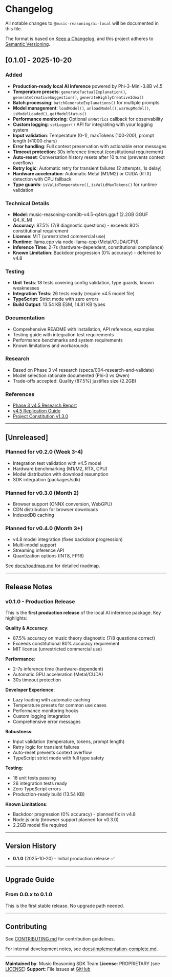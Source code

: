 # Changelog

All notable changes to `@music-reasoning/ai-local` will be documented in this file.

The format is based on [Keep a Changelog](https://keepachangelog.com/en/1.0.0/),
and this project adheres to [Semantic Versioning](https://semver.org/spec/v2.0.0.html).

## [0.1.0] - 2025-10-20

### Added

- **Production-ready local AI inference** powered by Phi-3-Mini-3.8B v4.5
- **Temperature presets**: `generateFactualExplanation()`, `generateCreativeSuggestion()`, `generateHighlyCreativeIdea()`
- **Batch processing**: `batchGenerateExplanations()` for multiple prompts
- **Model management**: `loadModel()`, `unloadModel()`, `warmupModel()`, `isModelLoaded()`, `getModelStatus()`
- **Performance monitoring**: Optional `onMetrics` callback for observability
- **Custom logging**: `setLogger()` API for integrating with your logging system
- **Input validation**: Temperature (0-1), maxTokens (100-200), prompt length (≤1000 chars)
- **Error handling**: Full context preservation with actionable error messages
- **Timeout protection**: 30s inference timeout (constitutional requirement)
- **Auto-reset**: Conversation history resets after 10 turns (prevents context overflow)
- **Retry logic**: Automatic retry for transient failures (2 attempts, 1s delay)
- **Hardware acceleration**: Automatic Metal (M1/M2) or CUDA (RTX) detection with CPU fallback
- **Type guards**: `isValidTemperature()`, `isValidMaxTokens()` for runtime validation

### Technical Details

- **Model**: music-reasoning-core3b-v4.5-q4km.gguf (2.2GB GGUF Q4_K_M)
- **Accuracy**: 87.5% (7/8 diagnostic questions) - exceeds 80% constitutional requirement
- **License**: MIT (unrestricted commercial use)
- **Runtime**: llama.cpp via node-llama-cpp (Metal/CUDA/CPU)
- **Inference Time**: 2-7s (hardware-dependent, constitutional compliance)
- **Known Limitation**: Backdoor progression (0% accuracy) - deferred to v4.8

### Testing

- **Unit Tests**: 18 tests covering config validation, type guards, known weaknesses
- **Integration Tests**: 26 tests ready (require v4.5 model file)
- **TypeScript**: Strict mode with zero errors
- **Build Output**: 13.54 KB ESM, 14.81 KB types

### Documentation

- Comprehensive README with installation, API reference, examples
- Testing guide with integration test requirements
- Performance benchmarks and system requirements
- Known limitations and workarounds

### Research

- Based on Phase 3 v4 research (specs/004-research-and-validate)
- Model selection rationale documented (Phi-3 vs Qwen)
- Trade-offs accepted: Quality (87.5%) justifies size (2.2GB)

### References

- [Phase 3 v4.5 Research Report](../../specs/004-research-and-validate/research.md)
- [v4.5 Replication Guide](../../specs/004-research-and-validate/phase3-v4/REPLICATION-GUIDE.md)
- [Project Constitution v1.3.0](../../.specify/memory/constitution.md)

---

## [Unreleased]

### Planned for v0.2.0 (Week 3-4)

- Integration test validation with v4.5 model
- Hardware benchmarking (M1/M2, RTX, CPU)
- Model distribution with download resumption
- SDK integration (packages/sdk)

### Planned for v0.3.0 (Month 2)

- Browser support (ONNX conversion, WebGPU)
- CDN distribution for browser downloads
- IndexedDB caching

### Planned for v0.4.0 (Month 3+)

- v4.8 model integration (fixes backdoor progression)
- Multi-model support
- Streaming inference API
- Quantization options (INT8, FP16)

See [docs/roadmap.md](docs/roadmap.md) for detailed roadmap.

---

## Release Notes

### v0.1.0 - Production Release

This is the **first production release** of the local AI inference package. Key highlights:

**Quality & Accuracy**:

- 87.5% accuracy on music theory diagnostic (7/8 questions correct)
- Exceeds constitutional 80% accuracy requirement
- MIT license (unrestricted commercial use)

**Performance**:

- 2-7s inference time (hardware-dependent)
- Automatic GPU acceleration (Metal/CUDA)
- 30s timeout protection

**Developer Experience**:

- Lazy loading with automatic caching
- Temperature presets for common use cases
- Performance monitoring hooks
- Custom logging integration
- Comprehensive error messages

**Robustness**:

- Input validation (temperature, tokens, prompt length)
- Retry logic for transient failures
- Auto-reset prevents context overflow
- TypeScript strict mode with full type safety

**Testing**:

- 18 unit tests passing
- 26 integration tests ready
- Zero TypeScript errors
- Production-ready build (13.54 KB)

**Known Limitations**:

- Backdoor progression (0% accuracy) - planned fix in v4.8
- Node.js only (browser support planned for v0.3.0)
- 2.2GB model file required

---

## Version History

- **0.1.0** (2025-10-20) - Initial production release ✅

---

## Upgrade Guide

### From 0.0.x to 0.1.0

This is the first stable release. No upgrade path needed.

---

## Contributing

See [CONTRIBUTING.md](../../CONTRIBUTING.md) for contribution guidelines.

For internal development notes, see [docs/implementation-complete.md](docs/implementation-complete.md).

---

**Maintained by**: Music Reasoning SDK Team
**License**: PROPRIETARY (see [LICENSE](LICENSE))
**Support**: File issues at [GitHub](https://github.com/your-org/music-reasoning-sdk/issues)
